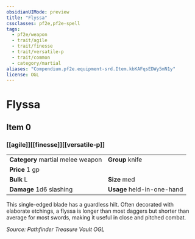 ```yaml
---
obsidianUIMode: preview
title: "Flyssa"
cssclasses: pf2e,pf2e-spell
tags:
  - pf2e/weapon
  - trait/agile
  - trait/finesse
  - trait/versatile-p
  - trait/common
  - category/martial
aliases: "Compendium.pf2e.equipment-srd.Item.kbKAFqsEDWy5mN1y"
license: OGL
---
```

# Flyssa
## Item 0
### [[agile]][[finesse]][[versatile-p]]

|  |  |
| -- | -- |
| **Category** martial melee weapon | **Group** knife |
| **Price** 1 gp |  |
| **Bulk** L | **Size** med |
| **Damage** 1d6 slashing  | **Usage** held-in-one-hand |



This single-edged blade has a guardless hilt. Often decorated with elaborate etchings, a flyssa is longer than most daggers but shorter than average for most swords, making it useful in close and pitched combat.

*Source: Pathfinder Treasure Vault*
*OGL*